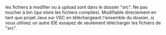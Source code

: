 les fichiers à modifier ou à upload sont dans le dossier "src". Ne pas toucher à bin (qui store les fichiers compilés). 
Modifiable directement en tant que projet Java sur VSC en téléchargeant l'ensemble du dossier, si vous utilisez un autre IDE essayez de seulement télécharger les fichiers de "src".
